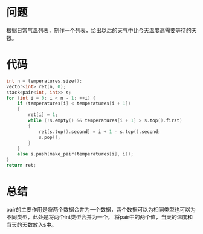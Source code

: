 # 问题
根据日常气温列表，制作一个列表，给出以后的天气中比今天温度高需要等待的天数。
# 代码
```c
int n = temperatures.size();  
vector<int> ret(n, 0);  
stack<pair<int, int>> s;  
for (int i = 0; i < n - 1; ++i) {  
    if (temperatures[i] < temperatures[i + 1])
    {  
        ret[i] = 1;  
        while (!s.empty() && temperatures[i + 1] > s.top().first)
        {  
            ret[s.top().second] = i + 1 - s.top().second;  
            s.pop();  
        }   
    }   
    else s.push(make_pair(temperatures[i], i));  
}  
return ret;  
```
# 总结
pair的主要作用是将两个数据合并为一个数据，两个数据可以为相同类型也可以为不同类型，此处是将两个int类型合并为一个。
将pair中的两个值，当天的温度和当天的天数放入s中。
